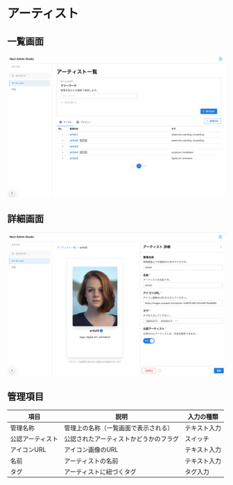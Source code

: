 # アーティスト

## 一覧画面

![アーティスト管理の一覧画面のスクリーンショット](../../../docs/screenshots/artist-list.png)

## 詳細画面

![アーティスト管理の詳細画面のスクリーンショット](../../../docs/screenshots/artist-detail.png)

## 管理項目

| 項目 | 説明 | 入力の種類 |
| ---- | ---- | ---- |
| 管理名称 | 管理上の名称（一覧画面で表示される） | テキスト入力 |
| 公認アーティスト | 公認されたアーティストかどうかのフラグ | スイッチ |
| アイコンURL | アイコン画像のURL | テキスト入力 |
| 名前 | アーティストの名前 | テキスト入力 |
| タグ | アーティストに紐づくタグ | タグ入力 |

